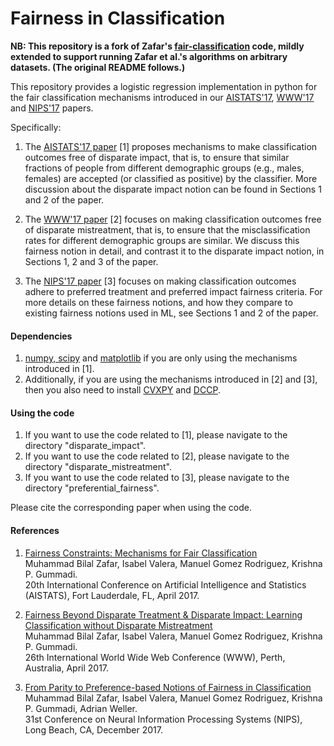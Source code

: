 # Fairness in Classification

**NB: This repository is a fork of Zafar's
[fair-classification](https://github.com/mbilalzafar/fair-classification)
code, mildly extended to support running Zafar et al.'s algorithms on
arbitrary datasets. (The original README follows.)**
 
This repository provides a logistic regression implementation in python for the fair classification mechanisms introduced in our <a href="http://arxiv.org/abs/1507.05259" target="_blank">AISTATS'17</a>, <a href="https://arxiv.org/abs/1610.08452" target="_blank">WWW'17</a> and <a href="https://arxiv.org/abs/1707.00010" target="_blank">NIPS'17</a> papers.

Specifically:

1. The <a href="http://arxiv.org/abs/1507.05259" target="_blank">AISTATS'17 paper</a> [1]  proposes mechanisms to make classification outcomes free of disparate impact, that is, to ensure that similar fractions of people from different demographic groups (e.g., males, females) are accepted (or classified as positive) by the classifier. More discussion about the disparate impact notion can be found in Sections 1 and 2 of the paper.


2. The <a href="https://arxiv.org/abs/1610.08452" target="_blank">WWW'17 paper</a> [2]  focuses on making classification outcomes free of disparate mistreatment, that is, to ensure that the misclassification rates for different demographic groups are similar. We discuss this fairness notion in detail, and contrast it to the disparate impact notion, in Sections 1, 2 and 3 of the paper.


2. The <a href="https://arxiv.org/abs/1707.00010" target="_blank">NIPS'17 paper</a> [3]  focuses on making classification outcomes adhere to preferred treatment and preferred impact fairness criteria. For more details on these fairness notions, and how they compare to existing fairness notions used in ML, see Sections 1 and 2 of the paper.

#### Dependencies 
1. [numpy, scipy](https://www.scipy.org/scipylib/download.html) and [matplotlib](http://matplotlib.org/) if you are only using the mechanisms introduced in [1].
2. Additionally, if you are using the mechanisms introduced in [2] and [3], then you also need to install [CVXPY](https://github.com/cvxgrp/cvxpy) and [DCCP](https://github.com/cvxgrp/dccp).

#### Using the code

1. If you want to use the code related to [1], please navigate to the directory "disparate_impact".
2. If you want to use the code related to [2], please navigate to the directory "disparate_mistreatment".
2. If you want to use the code related to [3], please navigate to the directory "preferential_fairness".

Please cite the corresponding paper when using the code.

#### References
1. <a href="http://arxiv.org/abs/1507.05259" target="_blank">Fairness Constraints: Mechanisms for Fair Classification</a> <br>
Muhammad Bilal Zafar, Isabel Valera, Manuel Gomez Rodriguez, Krishna P. Gummadi. <br>
20th International Conference on Artificial Intelligence and Statistics (AISTATS), Fort Lauderdale, FL, April 2017.
 
 
2. <a href="https://arxiv.org/abs/1610.08452" target="_blank">Fairness Beyond Disparate Treatment & Disparate Impact: Learning Classification without Disparate Mistreatment</a> <br>
Muhammad Bilal Zafar, Isabel Valera, Manuel Gomez Rodriguez, Krishna P. Gummadi. <br>
26th International World Wide Web Conference (WWW), Perth, Australia, April 2017.


3. <a href="https://arxiv.org/abs/1707.00010" target="_blank">From Parity to Preference-based Notions of Fairness in Classification</a> <br>
Muhammad Bilal Zafar, Isabel Valera, Manuel Gomez Rodriguez, Krishna P. Gummadi, Adrian Weller. <br>
31st Conference on Neural Information Processing Systems (NIPS), Long Beach, CA, December 2017.

